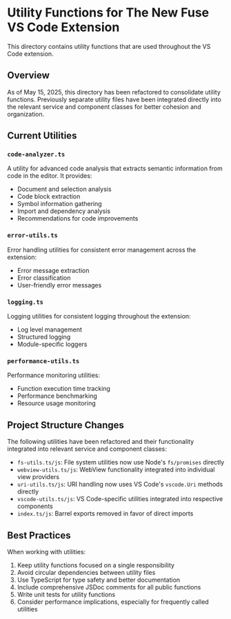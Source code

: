 # Utility Functions for The New Fuse VS Code Extension

This directory contains utility functions that are used throughout the VS Code extension.

## Overview

As of May 15, 2025, this directory has been refactored to consolidate utility functions. Previously separate utility files have been integrated directly into the relevant service and component classes for better cohesion and organization.

## Current Utilities

### `code-analyzer.ts`

A utility for advanced code analysis that extracts semantic information from code in the editor. It provides:

- Document and selection analysis
- Code block extraction
- Symbol information gathering
- Import and dependency analysis
- Recommendations for code improvements

### `error-utils.ts`

Error handling utilities for consistent error management across the extension:

- Error message extraction
- Error classification
- User-friendly error messages

### `logging.ts`

Logging utilities for consistent logging throughout the extension:

- Log level management
- Structured logging
- Module-specific loggers

### `performance-utils.ts`

Performance monitoring utilities:

- Function execution time tracking
- Performance benchmarking
- Resource usage monitoring

## Project Structure Changes

The following utilities have been refactored and their functionality integrated into relevant service and component classes:

- `fs-utils.ts/js`: File system utilities now use Node's `fs/promises` directly
- `webview-utils.ts/js`: WebView functionality integrated into individual view providers
- `uri-utils.ts/js`: URI handling now uses VS Code's `vscode.Uri` methods directly
- `vscode-utils.ts/js`: VS Code-specific utilities integrated into respective components
- `index.ts/js`: Barrel exports removed in favor of direct imports

## Best Practices

When working with utilities:

1. Keep utility functions focused on a single responsibility
2. Avoid circular dependencies between utility files
3. Use TypeScript for type safety and better documentation
4. Include comprehensive JSDoc comments for all public functions
5. Write unit tests for utility functions
6. Consider performance implications, especially for frequently called utilities

